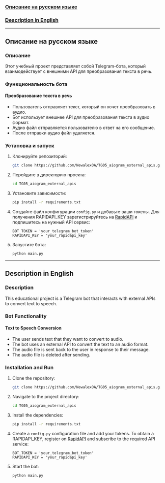 
### [Описание на русском языке](#русский)

### [Description in English](#english)

---

## <a name="русский"></a>Описание на русском языке

### Описание

Этот учебный проект представляет собой Telegram-бота, который взаимодействует с внешними API для преобразования текста в речь.

### Функциональность бота

#### Преобразование текста в речь

- Пользователь отправляет текст, который он хочет преобразовать в аудио.
- Бот использует внешнее API для преобразования текста в аудио формат.
- Аудио файл отправляется пользователю в ответ на его сообщение.
- После отправки аудио файл удаляется.

### Установка и запуск

1. Клонируйте репозиторий:
   ```bash
   git clone https://github.com/NewalexOA/TG05_aiogram_external_apis.git
   ```

2. Перейдите в директорию проекта:
   ```bash
   cd TG05_aiogram_external_apis
   ```

3. Установите зависимости:
   ```bash
   pip install -r requirements.txt
   ```

4. Создайте файл конфигурации `config.py` и добавьте ваши токены. Для получения RAPIDAPI_KEY зарегистрируйтесь на [RapidAPI](https://rapidapi.com/rahilkhan224/api/text-to-speech-neural-google) и подпишитесь на нужный API сервис:
   ```plaintext
   BOT_TOKEN = 'your_telegram_bot_token'
   RAPIDAPI_KEY = 'your_rapidapi_key'
   ```

5. Запустите бота:
   ```bash
   python main.py
   ```

---

## <a name="english"></a>Description in English

### Description

This educational project is a Telegram bot that interacts with external APIs to convert text to speech.

### Bot Functionality

#### Text to Speech Conversion

- The user sends text that they want to convert to audio.
- The bot uses an external API to convert the text to an audio format.
- The audio file is sent back to the user in response to their message.
- The audio file is deleted after sending.

### Installation and Run

1. Clone the repository:
   ```bash
   git clone https://github.com/NewalexOA/TG05_aiogram_external_apis.git
   ```
   
2. Navigate to the project directory:
   ```bash
   cd TG05_aiogram_external_apis
   ```
   
3. Install the dependencies:
   ```bash
   pip install -r requirements.txt
   ```

4. Create a `config.py` configuration file and add your tokens. To obtain a RAPIDAPI_KEY, register on [RapidAPI]([RapidAPI](https://rapidapi.com/rahilkhan224/api/text-to-speech-neural-google)) and subscribe to the required API service:
   ```plaintext
   BOT_TOKEN = 'your_telegram_bot_token'
   RAPIDAPI_KEY = 'your_rapidapi_key'
   ```

5. Start the bot:
   ```bash
   python main.py
   ```